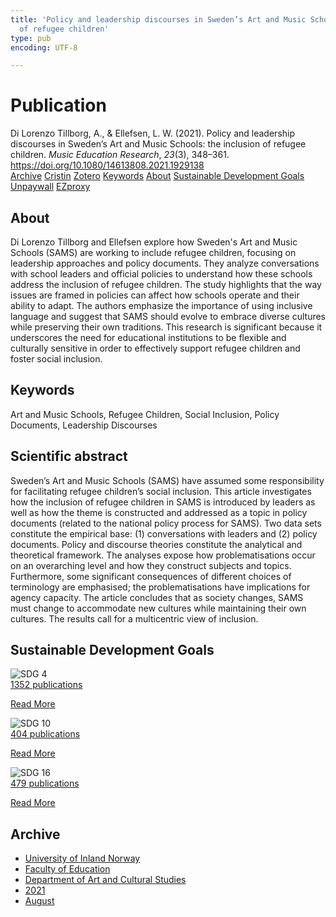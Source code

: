 ```yaml
---
title: 'Policy and leadership discourses in Sweden’s Art and Music Schools: the inclusion
  of refugee children'
type: pub
encoding: UTF-8

---
```

<h1>Publication</h1>
<article id="csl-bib-container-9BSXPYY5" class="csl-bib-container">
  <div class="csl-bib-body"> <div class="csl-entry">Di Lorenzo Tillborg, A., &#38; Ellefsen, L. W. (2021). Policy and leadership discourses in Sweden’s Art and Music Schools: the inclusion of refugee children. <i>Music Education Research</i>, <i>23</i>(3), 348–361. <a href="https://doi.org/10.1080/14613808.2021.1929138">https://doi.org/10.1080/14613808.2021.1929138</a></div> </div>
  <div class="csl-bib-buttons">
    <a href="#taxonomy-article-9BSXPYY5" alt="archive" class="csl-bib-button">Archive</a>
    <a href="https://app.cristin.no/results/show.jsf?id=1929628" alt="Cristin" class="csl-bib-button">Cristin</a>
    <a href="http://zotero.org/groups/5881554/items/9BSXPYY5" alt="Zotero" class="csl-bib-button">Zotero</a>
    <a href="#keywords-article-9BSXPYY5" alt="keywords" class="csl-bib-button">Keywords</a>
    <a href="#about-article-9BSXPYY5" alt="about_pub" class="csl-bib-button">About</a>
    <a href="#sdg-article-9BSXPYY5" alt="sdg" class="csl-bib-button">Sustainable Development Goals</a>
    <a href="https://www.tandfonline.com/doi/pdf/10.1080/14613808.2021.1929138?needAccess=true" alt="Unpaywall" class="csl-bib-button">Unpaywall</a>
    <a href="https://www.tandfonline.com/doi/pdf/10.1080/14613808.2021.1929138?needAccess=true" alt="EZproxy" class="csl-bib-button">EZproxy</a>
  </div>
  <div id="csl-bib-meta-container-9BSXPYY5"></div>
</article>
<div id="csl-bib-meta-9BSXPYY5" class="csl-bib-meta">
  <article id="about-article-9BSXPYY5" class="about_pub-article">
    <h1>About</h1>
    Di Lorenzo Tillborg and Ellefsen explore how Sweden's Art and Music Schools (SAMS) are working to include refugee children, focusing on leadership approaches and policy documents. They analyze conversations with school leaders and official policies to understand how these schools address the inclusion of refugee children. The study highlights that the way issues are framed in policies can affect how schools operate and their ability to adapt. The authors emphasize the importance of using inclusive language and suggest that SAMS should evolve to embrace diverse cultures while preserving their own traditions. This research is significant because it underscores the need for educational institutions to be flexible and culturally sensitive in order to effectively support refugee children and foster social inclusion.
  </article>
  <article id="keywords-article-9BSXPYY5" class="keywords-article">
    <h1>Keywords</h1>
    Art and Music Schools, Refugee Children, Social Inclusion, Policy Documents, Leadership Discourses
  </article>
  <article id="abstract-article-9BSXPYY5" class="abstract-article">
    <h1>Scientific abstract</h1>
    Sweden’s Art and Music Schools (SAMS) have assumed some responsibility for facilitating refugee children’s social inclusion. This article investigates how the inclusion of refugee children in SAMS is introduced by leaders as well as how the theme is constructed and addressed as a topic in policy documents (related to the national policy process for SAMS). Two data sets constitute the empirical base: (1) conversations with leaders and (2) policy documents. Policy and discourse theories constitute the analytical and theoretical framework. The analyses expose how problematisations occur on an overarching level and how they construct subjects and topics. Furthermore, some significant consequences of different choices of terminology are emphasised; the problematisations have implications for agency capacity. The article concludes that as society changes, SAMS must change to accommodate new cultures while maintaining their own cultures. The results call for a multicentric view of inclusion.
  </article>
  <article id="sdg-article-9BSXPYY5" class="sdg-article">
    <h1>Sustainable Development Goals</h1>
    <div class="sdg-container"><div id="sdg4" class="sdg">
        <img src="{{< params subfolder >}}images/sdg/sdg04_en.png" class="image" alt="SDG 4">
        <div class="sdg-overlay">
          <a href="/en/archive/?key=?sdg=4#archive" class="sdg-publication-count"><span>1352</span> publications</a>
          <p><a href="https://sdgs.un.org/goals/goal4" class="sdg-read-more">Read More</a></p>
        </div>
      </div> <div id="sdg10" class="sdg">
        <img src="{{< params subfolder >}}images/sdg/sdg10_en.png" class="image" alt="SDG 10">
        <div class="sdg-overlay">
          <a href="/en/archive/?key=?sdg=10#archive" class="sdg-publication-count"><span>404</span> publications</a>
          <p><a href="https://sdgs.un.org/goals/goal10" class="sdg-read-more">Read More</a></p>
        </div>
      </div> <div id="sdg16" class="sdg">
        <img src="{{< params subfolder >}}images/sdg/sdg16_en.png" class="image" alt="SDG 16">
        <div class="sdg-overlay">
          <a href="/en/archive/?key=?sdg=16#archive" class="sdg-publication-count"><span>479</span> publications</a>
          <p><a href="https://sdgs.un.org/goals/goal16" class="sdg-read-more">Read More</a></p>
        </div>
      </div></div>
  </article>
  <article id="taxonomy-article-9BSXPYY5" class="taxonomy-article">
    <h1>Archive</h1>
    <ul>
      <li>
        <a href="/en/archive/?key=3DCRN523">University of Inland Norway</a>
      </li>
      <li>
        <a href="/en/archive/?key=WYNZA47F">Faculty of Education</a>
      </li>
      <li>
        <a href="/en/archive/?key=VBB2T4VJ">Department of Art and Cultural Studies</a>
      </li>
      <li>
        <a href="/en/archive/?key=EU3ABISV">2021</a>
      </li>
      <li>
        <a href="/en/archive/?key=XV7V2JRG">August</a>
      </li>
    </ul>
  </article>
</div>
